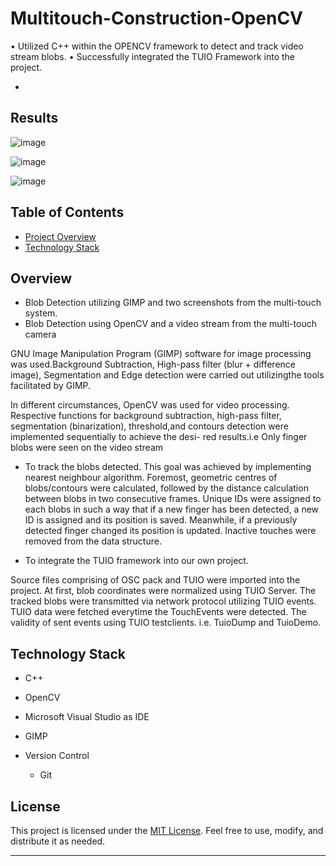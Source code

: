 # Multitouch-Construction-OpenCV

• Utilized C++ within the OPENCV framework to detect and track video stream blobs.
• Successfully integrated the TUIO Framework into the project.

- 
## Results

![image](https://github.com/nirojfloyd/Multitouch_Construction-OpenCV/assets/65107710/42d5f98a-c145-42e2-be82-0d1a634713a9)

![image](https://github.com/nirojfloyd/Multitouch_Construction-OpenCV/assets/65107710/e640cf2a-f96c-4632-b69d-3ca9c6397871)

![image](https://github.com/nirojfloyd/Multitouch_Construction-OpenCV/assets/65107710/8de4db2f-20f5-4203-8af5-c291740b9342)



## Table of Contents
- [Project Overview](#overview)
- [Technology Stack](#technology-stack)

## Overview

- Blob Detection utilizing GIMP and two screenshots from the multi-touch system.
- Blob Detection using OpenCV and a video stream from the multi-touch camera

GNU Image Manipulation Program (GIMP) software for image processing was used.Background Subtraction, High-pass filter (blur + difference image), Segmentation and Edge detection were carried out utilizingthe tools facilitated by GIMP.

In different circumstances, OpenCV was used for video processing. Respective
functions for background subtraction, high-pass filter, segmentation (binarization),
threshold,and contours detection were implemented sequentially to achieve the desi-
red results.i.e Only finger blobs were seen on the video stream

- To track the blobs detected.
This goal was achieved by implementing nearest neighbour algorithm. Foremost, geometric centres of blobs/contours were calculated, followed by the distance calculation between blobs in two consecutive frames. Unique IDs were assigned to each blobs in such a way that if a new finger has been detected, a new ID is assigned and its position is saved. Meanwhile, if a previously detected finger changed its position is updated. Inactive touches were removed from the data structure.

- To integrate the TUIO framework into our own project.

Source files comprising of OSC pack and TUIO were imported into the project.
At first, blob coordinates were normalized using TUIO Server. The tracked blobs were transmitted via network protocol utilizing TUIO events. TUIO data were fetched everytime the TouchEvents were detected. The validity of sent events using TUIO testclients. i.e. TuioDump and TuioDemo.

## Technology Stack

- C++
- OpenCV
- Microsoft Visual Studio as IDE
- GIMP
    
- Version Control
  - Git



## License

This project is licensed under the [MIT License](LICENSE). Feel free to use, modify, and distribute it as needed.

---
